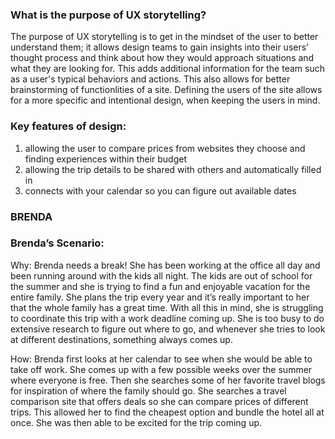 ### What is the purpose of UX storytelling?

The purpose of UX storytelling is to get in the mindset of the user to better understand them; it allows design teams to gain insights into their users’ thought process and think about how they would approach situations and what they are looking for.
This adds additional information for the team such as a user's typical behaviors and actions. This also allows for better brainstorming of functionlities of a site. Defining the users of the site allows for a more specific
and intentional design, when keeping the users in mind.

### Key features of design:
1) allowing the user to compare prices from websites they choose and finding experiences within their budget
2) allowing the trip details to be shared with others and automatically filled in
3) connects with your calendar so you can figure out available dates



### BRENDA


### Brenda’s Scenario:

Why:
Brenda needs a break! She has been working at the office all day and been running around with the kids all night. 
The kids are out of school for the summer and she is trying to find a fun and enjoyable vacation for the entire family. 
She plans the trip every year and it’s really important to her that the whole family has a great time. 
With all this in mind, she is struggling to coordinate this trip with a work deadline coming up. 
She is too busy to do extensive research to figure out where to go, and whenever she tries to look at different destinations, something always comes up.

How:
Brenda first looks at her calendar to see when she would be able to take off work. She comes up with a few possible weeks over the 
summer where everyone is free. Then she searches some of her favorite travel blogs for inspiration of where the family should go. 
She searches a travel comparison site that offers deals so she can compare prices of different trips. This allowed her to find the 
cheapest option and bundle the hotel all at once. She was then able to be excited for the trip coming up.
